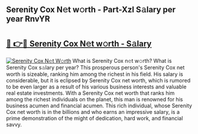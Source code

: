 ## Serenity Cox N𝚎t w𝚘rth - Part-Xzl S𝚊lary per year RnvYR

# <h2><a href="http://gc4eg0p.nevu.top/?p=Serenity+Cox">🔗 👉🔴 Serenity Cox N𝚎t w𝚘rth - S𝚊lary</a></h2>

[![Serenity Cox N𝚎t W𝚘rth](https://i.imgur.com/Oavwk0R.jpeg)](http://gc4eg0p.nevu.top/?p=Serenity+Cox)
What is Serenity Cox n𝚎t w𝚘rth? What is Serenity Cox s𝚊lary per year?
This prosperous person's Serenity Cox net worth is sizeable, ranking him among the richest in his field. His salary is considerable, but it is eclipsed by Serenity Cox net worth, which is rumored to be even larger as a result of his various business interests and valuable real estate investments. With a Serenity Cox net worth that ranks him among the richest individuals on the planet, this man is renowned for his business acumen and financial acumen. This rich individual, whose Serenity Cox net worth is in the billions and who earns an impressive salary, is a prime demonstration of the might of dedication, hard work, and financial savvy.
